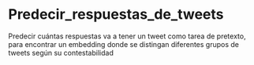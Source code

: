 # Predecir_respuestas_de_tweets
Predecir cuántas respuestas va a tener un tweet como tarea de pretexto, para encontrar un embedding donde se distingan diferentes grupos de tweets según su contestabilidad
